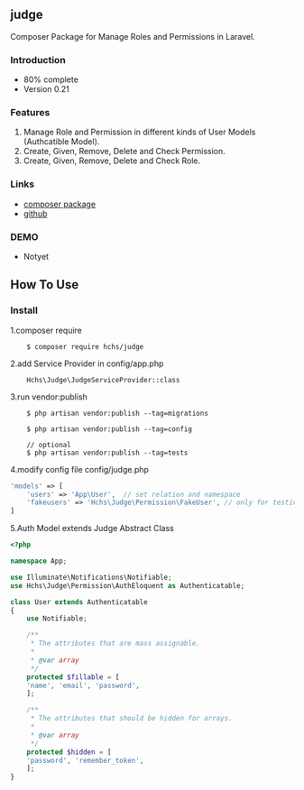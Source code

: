 ## judge


Composer Package for Manage Roles and Permissions in Laravel.


### Introduction

* 80% complete
* Version 0.21





### Features


1. Manage Role and Permission in different kinds of User Models (Authcatible Model).
2. Create, Given, Remove, Delete and Check Permission.
3. Create, Given, Remove, Delete and Check Role.


### Links

* [composer package](https://packagist.org/packages/hchs/judge)
* [github](https://github.com/hchstera/judge)

### DEMO

* Notyet     


## How To Use


### Install

1.composer require    

		$ composer require hchs/judge       
2.add Service Provider in config/app.php       

		Hchs\Judge\JudgeServiceProvider::class    
3.run vendor:publish    

		$ php artisan vendor:publish --tag=migrations    
    
		$ php artisan vendor:publish --tag=config    
    
		// optional
		$ php artisan vendor:publish --tag=tests    
4.modify config file config/judge.php     
```php
'models' => [
	'users' => 'App\User',  // set relation and namespace
	'fakeusers' => 'Hchs\Judge\Permission\FakeUser', // only for testing
]    
```     
5.Auth Model extends Judge Abstract Class
```php
<?php

namespace App;

use Illuminate\Notifications\Notifiable;
use Hchs\Judge\Permission\AuthEloquent as Authenticatable;

class User extends Authenticatable
{
    use Notifiable;

    /**
     * The attributes that are mass assignable.
     *
     * @var array
     */
    protected $fillable = [
	'name', 'email', 'password',
    ];

    /**
     * The attributes that should be hidden for arrays.
     *
     * @var array
     */
    protected $hidden = [
	'password', 'remember_token',
    ];
}
```     




